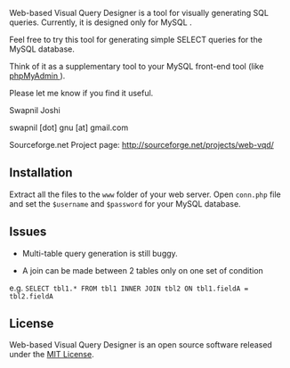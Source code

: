 Web-based Visual Query Designer is a tool for visually generating SQL queries.
Currently, it is designed only for MySQL .

Feel free to try this tool for generating simple SELECT queries for the MySQL
database.

Think of it as a supplementary tool to your MySQL front-end tool (like [
phpMyAdmin ](http://www.phpmyadmin.net/) ).

Please let me know if you find it useful.

Swapnil Joshi

swapnil [dot] gnu [at] gmail.com

Sourceforge.net Project page: [ http://sourceforge.net/projects/web-vqd/
](http://sourceforge.net/projects/web-vqd/)

## Installation

Extract all the files to the `www` folder of your web server. Open `conn.php`
file and set the `$username` and `$password` for your MySQL database.

## Issues

  * Multi-table query generation is still buggy.   

  * A join can be made between 2 tables only on one set of condition 

e.g. `SELECT tbl1.* FROM tbl1 INNER JOIN tbl2 ON tbl1.fieldA = tbl2.fieldA
`

## License

Web-based Visual Query Designer is an open source software released under the
[MIT License](http://opensource.org/licenses/mit-license.php).


